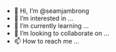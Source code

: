 - 👋 Hi, I’m @seamjambrong
- 👀 I’m interested in ...
- 🌱 I’m currently learning ...
- 💞️ I’m looking to collaborate on ...
- 📫 How to reach me ...

<!---
seamjambrong/seamjambrong is a ✨ special ✨ repository because its `README.md` (this file) appears on your GitHub profile.
You can click the Preview link to take a look at your changes.
--->
